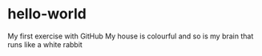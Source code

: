 # hello-world
My first exercise with GitHub
My house is colourful and so is my brain that runs like a white rabbit

